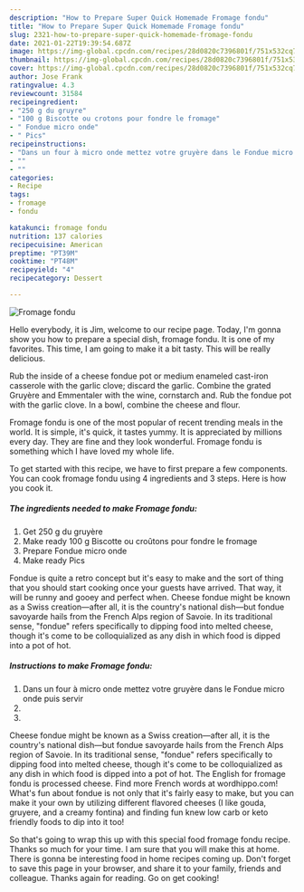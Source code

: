 ```yaml
---
description: "How to Prepare Super Quick Homemade Fromage fondu"
title: "How to Prepare Super Quick Homemade Fromage fondu"
slug: 2321-how-to-prepare-super-quick-homemade-fromage-fondu
date: 2021-01-22T19:39:54.687Z
image: https://img-global.cpcdn.com/recipes/28d0820c7396801f/751x532cq70/fromage-fondu-photo-principale-de-la-recette.jpg
thumbnail: https://img-global.cpcdn.com/recipes/28d0820c7396801f/751x532cq70/fromage-fondu-photo-principale-de-la-recette.jpg
cover: https://img-global.cpcdn.com/recipes/28d0820c7396801f/751x532cq70/fromage-fondu-photo-principale-de-la-recette.jpg
author: Jose Frank
ratingvalue: 4.3
reviewcount: 31584
recipeingredient:
- "250 g du gruyre"
- "100 g Biscotte ou crotons pour fondre le fromage"
- " Fondue micro onde"
- " Pics"
recipeinstructions:
- "Dans un four à micro onde mettez votre gruyère dans le Fondue micro onde puis servir"
- ""
- ""
categories:
- Recipe
tags:
- fromage
- fondu

katakunci: fromage fondu 
nutrition: 137 calories
recipecuisine: American
preptime: "PT39M"
cooktime: "PT48M"
recipeyield: "4"
recipecategory: Dessert

---
```



![Fromage fondu](https://img-global.cpcdn.com/recipes/28d0820c7396801f/751x532cq70/fromage-fondu-photo-principale-de-la-recette.jpg)

Hello everybody, it is Jim, welcome to our recipe page. Today, I'm gonna show you how to prepare a special dish, fromage fondu. It is one of my favorites. This time, I am going to make it a bit tasty. This will be really delicious.

Rub the inside of a cheese fondue pot or medium enameled cast-iron casserole with the garlic clove; discard the garlic. Combine the grated Gruyère and Emmentaler with the wine, cornstarch and. Rub the fondue pot with the garlic clove. In a bowl, combine the cheese and flour.

Fromage fondu is one of the most popular of recent trending meals in the world. It is simple, it's quick, it tastes yummy. It is appreciated by millions every day. They are fine and they look wonderful. Fromage fondu is something which I have loved my whole life.


To get started with this recipe, we have to first prepare a few components. You can cook fromage fondu using 4 ingredients and 3 steps. Here is how you cook it.

<!--inarticleads1-->

##### The ingredients needed to make Fromage fondu:

1. Get 250 g du gruyère
1. Make ready 100 g Biscotte ou croûtons pour fondre le fromage
1. Prepare  Fondue micro onde
1. Make ready  Pics


Fondue is quite a retro concept but it&#39;s easy to make and the sort of thing that you should start cooking once your guests have arrived. That way, it will be runny and gooey and perfect when. Cheese fondue might be known as a Swiss creation—after all, it is the country&#39;s national dish—but fondue savoyarde hails from the French Alps region of Savoie. In its traditional sense, &#34;fondue&#34; refers specifically to dipping food into melted cheese, though it&#39;s come to be colloquialized as any dish in which food is dipped into a pot of hot. 

<!--inarticleads2-->

##### Instructions to make Fromage fondu:

1. Dans un four à micro onde mettez votre gruyère dans le Fondue micro onde puis servir
1. 
1. 


Cheese fondue might be known as a Swiss creation—after all, it is the country&#39;s national dish—but fondue savoyarde hails from the French Alps region of Savoie. In its traditional sense, &#34;fondue&#34; refers specifically to dipping food into melted cheese, though it&#39;s come to be colloquialized as any dish in which food is dipped into a pot of hot. The English for fromage fondu is processed cheese. Find more French words at wordhippo.com! What&#39;s fun about fondue is not only that it&#39;s fairly easy to make, but you can make it your own by utilizing different flavored cheeses (I like gouda, gruyere, and a creamy fontina) and finding fun knew low carb or keto friendly foods to dip into it too! 

So that's going to wrap this up with this special food fromage fondu recipe. Thanks so much for your time. I am sure that you will make this at home. There is gonna be interesting food in home recipes coming up. Don't forget to save this page in your browser, and share it to your family, friends and colleague. Thanks again for reading. Go on get cooking!
